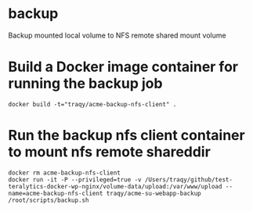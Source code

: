 # backup

Backup mounted local volume to NFS remote shared mount volume

# Build a Docker image container for running the backup job
```
docker build -t="traqy/acme-backup-nfs-client" .
```

# Run the backup nfs client container to mount nfs remote shareddir
```
docker rm acme-backup-nfs-client
docker run -it -P --privileged=true -v /Users/traqy/github/test-teralytics-docker-wp-nginx/volume-data/upload:/var/www/upload --name=acme-backup-nfs-client traqy/acme-su-webapp-backup  /root/scripts/backup.sh
```

